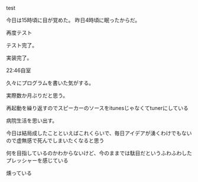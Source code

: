test

今日は15時頃に目が覚めた。
昨日4時頃に眠ったからだ。

再度テスト

テスト完了。

実装完了。

22:46自室

久々にプログラムを書いた気がする。

実際数か月ぶりだと思う。

再起動を繰り返すのでスピーカーのソースをitunesじゃなくてtunerにしている

病院生活を思い出す。

今日は結局成したことといえばこれくらいで、毎日アイデアが湧くわけでもないので虚無感で死んでしまいたくなると思う

何を目指しているのかわからないけど、今のままでは駄目だというふわふわしたプレッシャーを感じている

燻っている